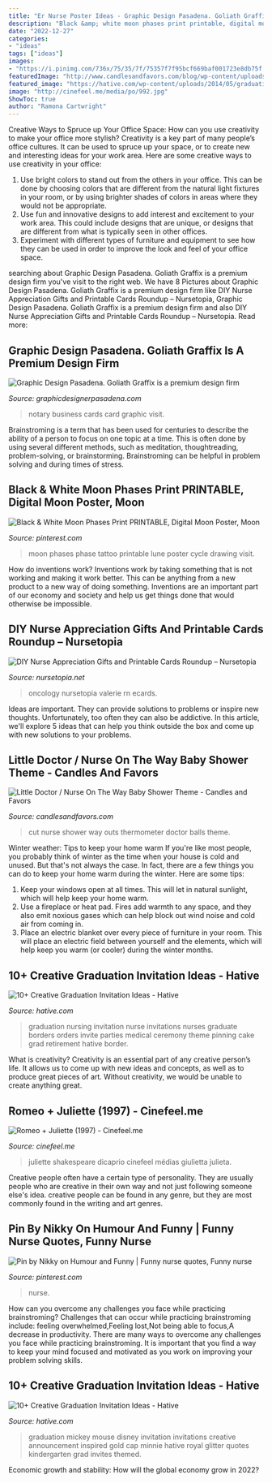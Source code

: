 ```yaml
---
title: "Er Nurse Poster Ideas - Graphic Design Pasadena. Goliath Graffix Is A Premium Design Firm"
description: "Black &amp; white moon phases print printable, digital moon poster, moon"
date: "2022-12-27"
categories:
- "ideas"
tags: ["ideas"]
images:
- "https://i.pinimg.com/736x/75/35/7f/75357f7f95bcf669baf001723e8db75f.jpg"
featuredImage: "http://www.candlesandfavors.com/blog/wp-content/uploads/2014/10/cut-outs-upclose2.jpg"
featured_image: "https://hative.com/wp-content/uploads/2014/05/graduation-invitation/14-nurse-graduation-invitation.jpg"
image: "http://cinefeel.me/media/po/992.jpg"
ShowToc: true
author: "Ramona Cartwright"
---
```



Creative Ways to Spruce up Your Office Space: How can you use creativity to make your office more stylish?
Creativity is a key part of many people’s office cultures. It can be used to spruce up your space, or to create new and interesting ideas for your work area. Here are some creative ways to use creativity in your office: 
1. Use bright colors to stand out from the others in your office. This can be done by choosing colors that are different from the natural light fixtures in your room, or by using brighter shades of colors in areas where they would not be appropriate. 
2. Use fun and innovative designs to add interest and excitement to your work area. This could include designs that are unique, or designs that are different from what is typically seen in other offices. 
3. Experiment with different types of furniture and equipment to see how they can be used in order to improve the look and feel of your office space.

	

		
searching about Graphic Design Pasadena. Goliath Graffix is a premium design firm you've visit to the right web. We have 8 Pictures about Graphic Design Pasadena. Goliath Graffix is a premium design firm like DIY Nurse Appreciation Gifts and Printable Cards Roundup – Nursetopia, Graphic Design Pasadena. Goliath Graffix is a premium design firm and also DIY Nurse Appreciation Gifts and Printable Cards Roundup – Nursetopia. Read more:
		
    
## Graphic Design Pasadena. Goliath Graffix Is A Premium Design Firm

<img loading=lazy src="http://graphicdesignerpasadena.com/wp-content/gallery/identity/hayk.jpg" onerror="this.onerror=null;this.src='https://tse4.mm.bing.net/th?id=OIP.iny1EJK0r66Od3pV0z0FggHaE8&amp;pid=15.1';" alt="Graphic Design Pasadena. Goliath Graffix is a premium design firm">

_Source: graphicdesignerpasadena.com_

>notary business cards card graphic visit. 

	

Brainstroming is a term that has been used for centuries to describe the ability of a person to focus on one topic at a time. This is often done by using several different methods, such as meditation, thoughtreading, problem-solving, or brainstorming. Brainstroming can be helpful in problem solving and during times of stress.

    
## Black &amp; White Moon Phases Print PRINTABLE, Digital Moon Poster, Moon

<img loading=lazy src="https://i.pinimg.com/736x/49/5f/fa/495ffa37c2195def30902ccfe4402fc0.jpg" onerror="this.onerror=null;this.src='https://tse1.mm.bing.net/th?id=OIP.vx3E6FON91ujj6IvYHRS9gHaKe&amp;pid=15.1';" alt="Black &amp; White Moon Phases Print PRINTABLE, Digital Moon Poster, Moon">

_Source: pinterest.com_

>moon phases phase tattoo printable lune poster cycle drawing visit. 

	

How do inventions work?
Inventions work by taking something that is not working and making it work better. This can be anything from a new product to a new way of doing something. Inventions are an important part of our economy and society and help us get things done that would otherwise be impossible.

    
## DIY Nurse Appreciation Gifts And Printable Cards Roundup – Nursetopia

<img loading=lazy src="https://nursetopia.net/wp-content/uploads/2012/04/NurseCard1-733x1024.png" onerror="this.onerror=null;this.src='https://tse1.mm.bing.net/th?id=OIP.AHU6gegFPOkqOVi-2rXXVAHaKW&amp;pid=15.1';" alt="DIY Nurse Appreciation Gifts and Printable Cards Roundup – Nursetopia">

_Source: nursetopia.net_

>oncology nursetopia valerie rn ecards. 

	

Ideas are important. They can provide solutions to problems or inspire new thoughts. Unfortunately, too often they can also be addictive. In this article, we'll explore 5 ideas that can help you think outside the box and come up with new solutions to your problems.

    
## Little Doctor / Nurse On The Way Baby Shower Theme - Candles And Favors

<img loading=lazy src="http://www.candlesandfavors.com/blog/wp-content/uploads/2014/10/cut-outs-upclose2.jpg" onerror="this.onerror=null;this.src='https://tse1.mm.bing.net/th?id=OIP.JtVu73_X1rqJXuN4d2htbgHaLL&amp;pid=15.1';" alt="Little Doctor / Nurse On The Way Baby Shower Theme - Candles and Favors">

_Source: candlesandfavors.com_

>cut nurse shower way outs thermometer doctor balls theme. 

	

Winter weather: Tips to keep your home warm
If you're like most people, you probably think of winter as the time when your house is cold and unused. But that's not always the case. In fact, there are a few things you can do to keep your home warm during the winter. Here are some tips:
1) Keep your windows open at all times. This will let in natural sunlight, which will help keep your home warm.
2) Use a fireplace or heat pad. Fires add warmth to any space, and they also emit noxious gases which can help block out wind noise and cold air from coming in.
3) Place an electric blanket over every piece of furniture in your room. This will place an electric field between yourself and the elements, which will help keep you warm (or cooler) during the winter months.

    
## 10+ Creative Graduation Invitation Ideas - Hative

<img loading=lazy src="https://hative.com/wp-content/uploads/2014/05/graduation-invitation/14-nurse-graduation-invitation.jpg" onerror="this.onerror=null;this.src='https://tse1.mm.bing.net/th?id=OIP.o0ziBf12Wvqhwzfgsc7lYgHaJ_&amp;pid=15.1';" alt="10+ Creative Graduation Invitation Ideas - Hative">

_Source: hative.com_

>graduation nursing invitation nurse invitations nurses graduate borders orders invite parties medical ceremony theme pinning cake grad retirement hative border. 

	

What is creativity?
Creativity is an essential part of any creative person’s life. It allows us to come up with new ideas and concepts, as well as to produce great pieces of art. Without creativity, we would be unable to create anything great.

    
## Romeo + Juliette (1997) - Cinefeel.me

<img loading=lazy src="http://cinefeel.me/media/po/992.jpg" onerror="this.onerror=null;this.src='https://tse1.mm.bing.net/th?id=OIP.9TKpcFXkeLLtguq_EoXZlwHaLH&amp;pid=15.1';" alt="Romeo + Juliette (1997) - Cinefeel.me">

_Source: cinefeel.me_

>juliette shakespeare dicaprio cinefeel médias giulietta julieta. 

	

Creative people often have a certain type of personality. They are usually people who are creative in their own way and not just following someone else's idea. creative people can be found in any genre, but they are most commonly found in the writing and art genres.

    
## Pin By Nikky On Humour And Funny | Funny Nurse Quotes, Funny Nurse

<img loading=lazy src="https://i.pinimg.com/736x/75/35/7f/75357f7f95bcf669baf001723e8db75f.jpg" onerror="this.onerror=null;this.src='https://tse1.mm.bing.net/th?id=OIP.07P8llWDKU8NM-Q9MWehCQHaHa&amp;pid=15.1';" alt="Pin by Nikky on Humour and Funny | Funny nurse quotes, Funny nurse">

_Source: pinterest.com_

>nurse. 

	

How can you overcome any challenges you face while practicing brainstroming?
Challenges that can occur while practicing brainstroming include: feeling overwhelmed,Feeling lost,Not being able to focus,A decrease in productivity. There are many ways to overcome any challenges you face while practicing brainstroming. It is important that you find a way to keep your mind focused and motivated as you work on improving your problem solving skills.

    
## 10+ Creative Graduation Invitation Ideas - Hative

<img loading=lazy src="https://hative.com/wp-content/uploads/2014/05/graduation-invitation/2-mickey-mouse-graduation-invitations.jpg" onerror="this.onerror=null;this.src='https://tse2.mm.bing.net/th?id=OIP.FkKRN34cJx_EMzWPgJHEMAHaFj&amp;pid=15.1';" alt="10+ Creative Graduation Invitation Ideas - Hative">

_Source: hative.com_

>graduation mickey mouse disney invitation invitations creative announcement inspired gold cap minnie hative royal glitter quotes kindergarten grad invites themed. 

	

Economic growth and stability: How will the global economy grow in 2022?
 

